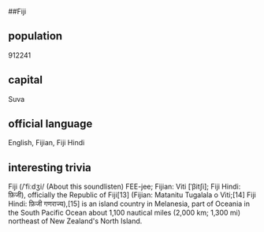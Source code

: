 ##Fiji
## population
912241

## capital
Suva
 
## official language
English, Fijian, Fiji Hindi

## interesting trivia
Fiji (/ˈfiːdʒi/ (About this soundlisten) FEE-jee; Fijian: Viti [ˈβitʃi]; Fiji Hindi: फ़िजी), officially the 
Republic of Fiji[13] (Fijian: Matanitu Tugalala o Viti;[14] Fiji Hindi: फ़िजी गणराज्य),[15] is an island country 
in Melanesia, part of Oceania in the South Pacific Ocean about 1,100 nautical miles (2,000 km; 1,300 mi) 
northeast of New Zealand's North Island.
